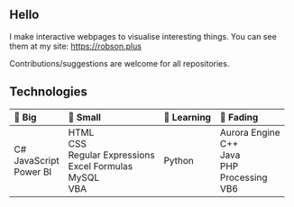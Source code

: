 ## Hello

I make interactive webpages to visualise interesting things. You can see them at my site: https://robson.plus

Contributions/suggestions are welcome for all repositories.

## Technologies

| 🌴 Big | 🌻 Small | 🌱 Learning | 🍂 Fading |
| :--- | :--- | :--- | :--- |
| C#<br>JavaScript<br>Power BI | HTML<br>CSS<br>Regular Expressions<br>Excel Formulas<br>MySQL<br>VBA | Python | Aurora Engine<br>C++<br>Java<br>PHP<br>Processing<br>VB6 |

<!--
**Robson/robson** is a ✨ _special_ ✨ repository because its `README.md` (this file) appears on your GitHub profile.

Here are some ideas to get you started:

- 🔭 I’m currently working on ...
- 🌱 I’m currently learning ...
- 👯 I’m looking to collaborate on ...
- 🤔 I’m looking for help with ...
- 💬 Ask me about ...
- 📫 How to reach me: ...
- 😄 Pronouns: ...
- ⚡ Fun fact: ...
-->
